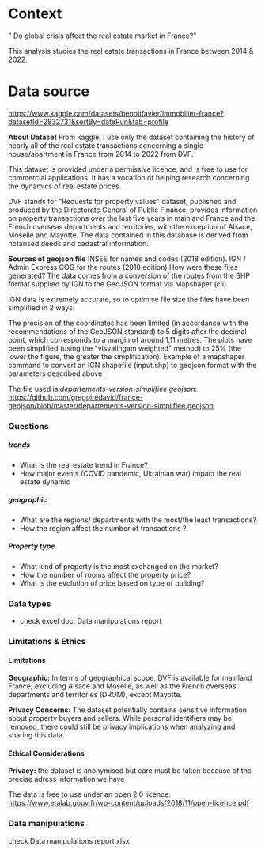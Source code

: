 
# Context
" Do global crisis affect the real estate market in France?"

This analysis studies the real estate transactions in France between 2014 & 2022.

# Data source

https://www.kaggle.com/datasets/benoitfavier/immobilier-france?datasetId=2832731&sortBy=dateRun&tab=profile

**About Dataset**
From kaggle, I use  only the dataset containing the history of nearly all of the real estate transactions concerning a single house/apartment in France from 2014 to 2022 from DVF.

This dataset is provided under a permissive licence, and is free to use for commercial applications. It has a vocation of helping research concerning the dynamics of real estate prices.

DVF stands for "Requests for property values" dataset, published and produced by the Directorate General of Public Finance, provides information on property transactions over the last five years in mainland France and the French overseas departments and territories, with the exception of Alsace, Moselle and Mayotte. The data contained in this database is derived from notarised deeds and cadastral information.

**Sources of geojson file**
INSEE for names and codes (2018 edition).
IGN / Admin Express COG for the routes (2018 edition)
How were these files generated?
The data comes from a conversion of the routes from the SHP format supplied by IGN to the GeoJSON format via Mapshaper (cli).

IGN data is extremely accurate, so to optimise file size the files have been simplified in 2 ways:

The precision of the coordinates has been limited (in accordance with the recommendations of the GeoJSON standard) to 5 digits after the decimal point, which corresponds to a margin of around 1.11 metres.
The plots have been simplified (using the "visvalingam weighted" method) to 25% (the lower the figure, the greater the simplification).
Example of a mapshaper command to convert an IGN shapefile (input.shp) to geojson format with the parameters described above 

The file used is *departements-version-simplifiee.geojson*:
https://github.com/gregoiredavid/france-geojson/blob/master/departements-version-simplifiee.geojson
### Questions

##### trends
- What is the real estate trend in France?
- How major events (COVID pandemic, Ukrainian war) impact the real estate dynamic

##### geographic
- What are the regions/ departments with the most/the least transactions?
- How the region affect the number of transactions ?

##### Property type
- What kind of property is the most exchanged on the market?
- How the number of rooms affect the property price?
-  What is the evolution of price based on type of building?

### Data types

- check excel doc: Data manipulations report

### Limitations & Ethics

#### Limitations
**Geographic:** In terms of geographical scope, DVF is available for mainland France, excluding Alsace and Moselle, as well as the French overseas departments and territories (DROM), except Mayotte.

**Privacy Concerns:** The dataset potentially contains sensitive information about property buyers and sellers. While personal identifiers may be removed, there could still be privacy implications when analyzing and sharing this data.

#### Ethical Considerations

**Privacy:** the dataset is anonymised but care must be taken because of the precise adress information we have

The data is free to use under an open 2.0 licence:
https://www.etalab.gouv.fr/wp-content/uploads/2018/11/open-licence.pdf


### Data manipulations

check Data manipulations report.xlsx


